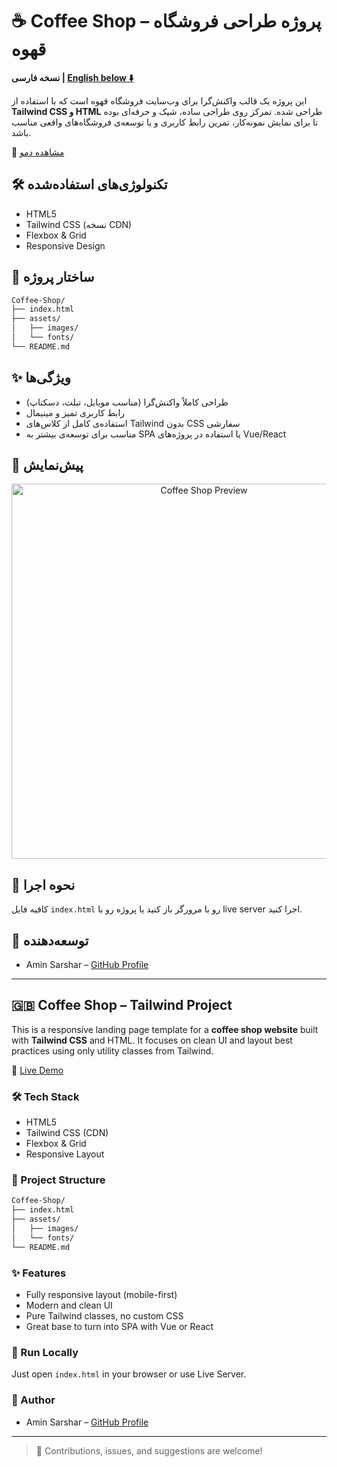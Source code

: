 # ☕ Coffee Shop – پروژه طراحی فروشگاه قهوه

**نسخه فارسی | [English below ⬇️](#coffee-shop-tailwind-project)**

این پروژه یک قالب واکنش‌گرا برای وب‌سایت فروشگاه قهوه است که با استفاده از **Tailwind CSS و HTML** طراحی شده. تمرکز روی طراحی ساده، شیک و حرفه‌ای بوده تا برای نمایش نمونه‌کار، تمرین رابط کاربری و یا توسعه‌ی فروشگاه‌های واقعی مناسب باشد.

🔗 [مشاهده دمو](https://aminsarshar.github.io/Coffee-Shop/)

## 🛠 تکنولوژی‌های استفاده‌شده

- HTML5
- Tailwind CSS (نسخه CDN)
- Flexbox & Grid
- Responsive Design

## 📁 ساختار پروژه

```bash
Coffee-Shop/
├── index.html
├── assets/
│   ├── images/
│   └── fonts/
└── README.md
```

## ✨ ویژگی‌ها

- طراحی کاملاً واکنش‌گرا (مناسب موبایل، تبلت، دسکتاپ)
- رابط کاربری تمیز و مینیمال
- استفاده‌ی کامل از کلاس‌های Tailwind بدون CSS سفارشی
- مناسب برای توسعه‌ی بیشتر به SPA یا استفاده در پروژه‌های Vue/React

## 📸 پیش‌نمایش

<div align="center">
  <img src="https://github.com/aminsarshar/Coffee-Shop/tree/master/public/images/CoffeeShop.png" alt="Coffee Shop Preview" width="600"/>

</div>

## 🚀 نحوه اجرا

کافیه فایل `index.html` رو با مرورگر باز کنید یا پروژه رو با live server اجرا کنید.

## 👤 توسعه‌دهنده

- Amin Sarshar – [GitHub Profile](https://github.com/aminsarshar)

---

## 🇬🇧 Coffee Shop – Tailwind Project

This is a responsive landing page template for a **coffee shop website** built with **Tailwind CSS** and HTML. It focuses on clean UI and layout best practices using only utility classes from Tailwind.

🔗 [Live Demo](https://aminsarshar.github.io/Coffee-Shop/)

### 🛠 Tech Stack

- HTML5
- Tailwind CSS (CDN)
- Flexbox & Grid
- Responsive Layout

### 📁 Project Structure

```bash
Coffee-Shop/
├── index.html
├── assets/
│   ├── images/
│   └── fonts/
└── README.md
```

### ✨ Features

- Fully responsive layout (mobile-first)
- Modern and clean UI
- Pure Tailwind classes, no custom CSS
- Great base to turn into SPA with Vue or React

### 🚀 Run Locally

Just open `index.html` in your browser or use Live Server.

### 👤 Author

- Amin Sarshar – [GitHub Profile](https://github.com/aminsarshar)

---

> 🤝 Contributions, issues, and suggestions are welcome!
